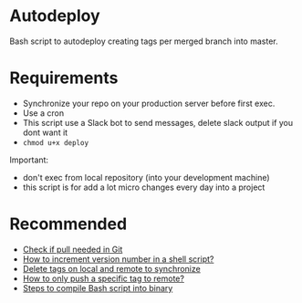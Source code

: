 # Autodeploy

Bash script to autodeploy creating tags per merged branch into master. 

# Requirements

* Synchronize your repo on your production server before first exec.
* Use a cron
* This script use a Slack bot to send messages, delete slack output if you dont want it
* `chmod u+x deploy`

Important:

* don't exec from local repository (into your development machine)
* this script is for add a lot micro changes every day into a project

# Recommended

* [Check if pull needed in Git](https://stackoverflow.com/a/3278427)
* [How to increment version number in a shell script?](https://stackoverflow.com/a/8653732)
* [Delete tags on local and remote to synchronize](https://stackoverflow.com/questions/5480258/how-can-i-delete-a-remote-tag)
* [How to only push a specific tag to remote?](https://stackoverflow.com/questions/23212452/how-to-only-push-a-specific-tag-to-remote)
* [Steps to compile Bash script into binary](https://www.simplified.guide/bash/compile-script)
